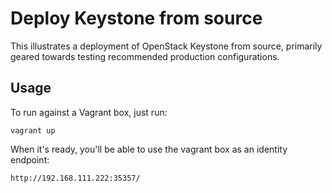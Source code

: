 Deploy Keystone from source
===========================

This illustrates a deployment of OpenStack Keystone from source, primarily
geared towards testing recommended production configurations.

Usage
-----

To run against a Vagrant box, just run:

    vagrant up

When it's ready, you'll be able to use the vagrant box as an identity endpoint:

    http://192.168.111.222:35357/
